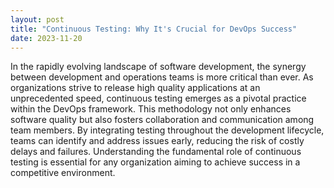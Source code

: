 ```yaml
---
layout: post
title: "Continuous Testing: Why It's Crucial for DevOps Success"
date: 2023-11-20
---
```


In the rapidly evolving landscape of software development, the synergy between development and operations teams is more critical than ever. As organizations strive to release high quality applications at an unprecedented speed, continuous testing emerges as a pivotal practice within the DevOps framework. This methodology not only enhances software quality but also fosters collaboration and communication among team members. By integrating testing throughout the development lifecycle, teams can identify and address issues early, reducing the risk of costly delays and failures. Understanding the fundamental role of continuous testing is essential for any organization aiming to achieve success in a competitive environment.
